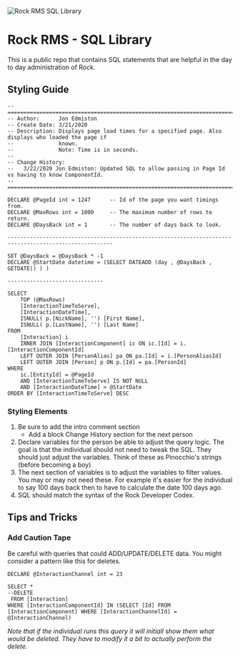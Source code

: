 ![Rock RMS SQL Library](https://raw.githubusercontent.com/SparkDevNetwork/Rock-SQL-Library/master/_assets/heading.jpg)

# Rock RMS - SQL Library

This is a public repo that contains SQL statements that are helpful in the day to day administration of Rock.

## Styling Guide
~~~~
-- =====================================================================================================
-- Author:      Jon Edmiston
-- Create Date: 3/21/2020
-- Description: Displays page load times for a specified page. Also displays who loaded the page if 
--              known.
--              Note: Time is in seconds.
--
-- Change History:
--   3/22/2020 Jon Edmiston: Updated SQL to allow passing in Page Id vs having to know ComponentId.
-- =====================================================================================================

DECLARE @PageId int = 1247      -- Id of the page you want timings from. 
DECLARE @MaxRows int = 1000     -- The maximum number of rows to return.
DECLARE @DaysBack int = 1       -- The number of days back to look.

-------------------------------------------------------------------------------------------------------

SET @DaysBack = @DaysBack * -1
DECLARE @StartDate datetime = (SELECT DATEADD (day , @DaysBack , GETDATE() ) )

------------------------------

SELECT
    TOP (@MaxRows) 
    [InteractionTimeToServe], 
    [InteractionDateTime], 
    ISNULL( p.[NickName], '') [First Name], 
    ISNULL( p.[LastName], '') [Last Name]
FROM
    [Interaction] i
    INNER JOIN [InteractionComponent] ic ON ic.[Id] = i.[InteractionComponentId]
    LEFT OUTER JOIN [PersonAlias] pa ON pa.[Id] = i.[PersonAliasId]
    LEFT OUTER JOIN [Person] p ON p.[Id] = pa.[PersonId]
WHERE
    ic.[EntityId] = @PageId 
    AND [InteractionTimeToServe] IS NOT NULL
    AND [InteractionDateTime] > @StartDate
ORDER BY [InteractionTimeToServe] DESC
~~~~

### Styling Elements
1. Be sure to add the intro comment section
   * Add a block Change History section for the next person
2. Declare variables for the person be able to adjust the query logic. The goal is that the individual should not need to tweak the SQL. They should just adjust the variables. Think of these as Pinocchio's strings (before becoming a boy)
3. The next section of variables is to adjust the variables to filter values. You may or may not need these. For example it's easier for the individual to say 100 days back then to have to calculate the date 100 days ago.
4. SQL should match the syntax of the Rock Developer Codex. 

## Tips and Tricks

### Add Caution Tape
 Be careful with queries that could ADD/UPDATE/DELETE data. You might consider a pattern like this for deletes.
~~~~
DECLARE @InteractionChannel int = 23

SELECT *
--DELETE
 FROM [Interaction] 
WHERE [InteractionComponentId] IN (SELECT [Id] FROM [InteractionComponent] WHERE [InteractionChannelId] = @InteractionChannel)

~~~~
_Note that if the individual runs this query it will initiall show them what would be deleted. They have to modify it a bit to actually perform the delete._
